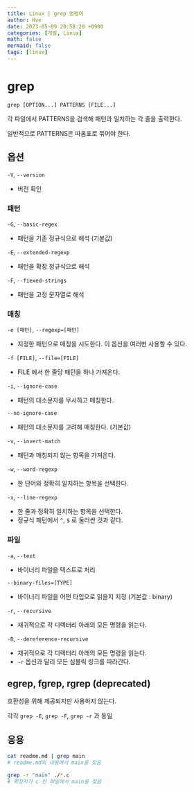 ```yaml
---
title: Linux | grep 명령어
author: Hve
date: 2023-05-09 20:58:20 +0900
categories: [개발, Linux]
math: false
mermaid: false
tags: [linux]
---
```


# grep

```
grep [OPTION...] PATTERNS [FILE...]
```

각 파일에서 PATTERNS을 검색해 패턴과 일치하는 각 줄을 출력한다.

일반적으로 PATTERNS은 따옴표로 묶어야 한다.

## 옵션


`-V`, `--version` 

- 버전 확인

### 패턴

`-G`, `--basic-regex`

- 패턴을 기존 정규식으로 해석 (기본값)

`-E`, `--extended-regexp`

- 패턴을 확장 정규식으로 해석

`-F`, `--fiexed-strings`

- 패턴을 고정 문자열로 해석

### 매칭

`-e [패턴]`, `--regexp=[패턴]`

- 지정한 패턴으로 매칭을 시도한다. 이 옵션을 여러번 사용할 수 있다.

`-f [FILE]`, `--file=[FILE]`

- FILE 에서 한 줄당 패턴을 하나 가져온다.

`-i`, `--ignore-case`

- 패턴의 대소문자를 무시하고 매칭한다.

`--no-ignore-case`

- 패턴의 대소문자를 고려해 매칭한다. (기본값)

`-v`, `--invert-match`

- 패턴과 매칭되지 않는 항목을 가져온다.

`-w`, `--word-regexp`

- 한 단어와 정확히 일치하는 항목을 선택한다.

`-x`, `--line-regexp`

- 한 줄과 정확히 일치하는 항목을 선택한다.
- 정규식 패턴에서 `^`, `$` 로 둘러싼 것과 같다.

### 파일

`-a`, `--text`

- 바이너리 파일을 텍스트로 처리

`--binary-files=[TYPE]`

- 바이너리 파일을 어떤 타입으로 읽을지 지정 (기본값 : binary)

`-r`, `--recursive`

- 재귀적으로 각 디렉터리 아래의 모든 명령을 읽는다.

`-R`, `--dereference-recursive`

- 재귀적으로 각 디렉터리 아래의 모든 명령을 읽는다.
- `-r` 옵션과 달리 모든 심볼릭 링크를 따라간다.


## egrep, fgrep, rgrep (deprecated)

호환성을 위해 제공되지만 사용하지 않는다.

각각 `grep -E`, `grep -F`, `grep -r` 과 동일

## 응용

```bash
cat readme.md | grep main
# readme.md의 내용에서 main을 찾음
```

```bash
grep -r "main" ./*.c
# 확장자가 c 인 파일에서 main을 찾음
```